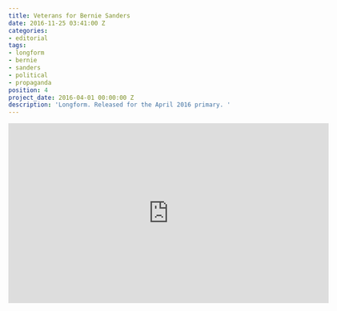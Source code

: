 ```yaml
---
title: Veterans for Bernie Sanders
date: 2016-11-25 03:41:00 Z
categories:
- editorial
tags:
- longform
- bernie
- sanders
- political
- propaganda
position: 4
project_date: 2016-04-01 00:00:00 Z
description: 'Longform. Released for the April 2016 primary. '
---
```


<iframe src="https://player.vimeo.com/video/163881303" width="640" height="360" frameborder="0" webkitallowfullscreen mozallowfullscreen allowfullscreen></iframe>